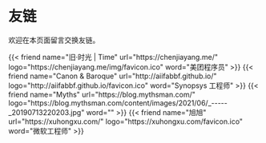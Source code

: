 # 友链

欢迎在本页面留言交换友链。

<div class="flink" id="article-container">
    <div class="friend-list-div" >
    {{< friend name="旧·时光 | Time" url="https://chenjiayang.me/" logo="https://chenjiayang.me/img/favicon.ico" word="美团程序员" >}}
    {{< friend name="Canon & Baroque" url="http://aiifabbf.github.io/" logo="http://aiifabbf.github.io/favicon.ico" word="Synopsys 工程师" >}}
    {{< friend name="Myths" url="https://blog.mythsman.com/" logo="https://blog.mythsman.com/content/images/2021/06/_-----_20190713220203.jpg" word="" >}}
    {{< friend name="旭旭" url="https://xuhongxu.com/" logo="https://xuhongxu.com/favicon.ico" word="微软工程师" >}}
    </div>
</div>

